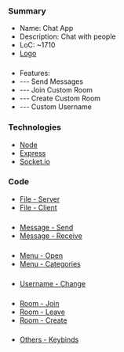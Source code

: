### Summary
- Name: Chat App
- Description: Chat with people
- LoC: ~1710
- [Logo](https://github.com/Sinc0/NodeVanillaChatApp/blob/master/public/icon.png)
###
- Features:
- \--- Send Messages
- \--- Join Custom Room
- \--- Create Custom Room
- \--- Custom Username

### Technologies
- [Node](https://www.nodejs.org)
- [Express](https://expressjs.com)
- [Socket.io](https://socket.io)

### Code
- [File - Server](https://github.com/Sinc0/NodeVanillaChatApp/blob/master/server.js)
- [File - Client](https://github.com/Sinc0/NodeVanillaChatApp/blob/master/index.html)
###
- [Message - Send](https://github.com/Sinc0/NodeVanillaChatApp/blob/master/server.js#L145-L176)
- [Message - Receive](https://github.com/Sinc0/NodeVanillaChatApp/blob/master/index.html#L534-L553)
###
- [Menu - Open](https://github.com/Sinc0/NodeVanillaChatApp/blob/master/index.html#L470-L523)
- [Menu - Categories](https://github.com/Sinc0/NodeVanillaChatApp/blob/master/index.html#L382-L467)
###
- [Username - Change](https://github.com/Sinc0/NodeVanillaChatApp/blob/master/server.js#L323-L376)
###
- [Room - Join](https://github.com/Sinc0/NodeVanillaChatApp/blob/master/server.js#L213-L257)
- [Room - Leave](https://github.com/Sinc0/NodeVanillaChatApp/blob/master/server.js#L178-L211)
- [Room - Create](https://github.com/Sinc0/NodeVanillaChatApp/blob/master/server.js#L259-L310)
###
- [Others - Keybinds](https://github.com/Sinc0/NodeVanillaChatApp/blob/master/index.html#L142-L151)